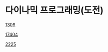 # 다이나믹 프로그래밍(도전)

[1309](https://www.acmicpc.net/problem/1309)

[17404](https://www.acmicpc.net/problem/17404)

[2225](https://www.acmicpc.net/problem/2225)
